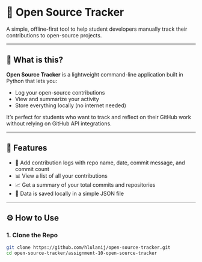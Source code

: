 # 🚀 Open Source Tracker

A simple, offline-first tool to help student developers manually track their contributions to open-source projects.

---

## 📌 What is this?

**Open Source Tracker** is a lightweight command-line application built in Python that lets you:

- Log your open-source contributions
- View and summarize your activity
- Store everything locally (no internet needed)

It’s perfect for students who want to track and reflect on their GitHub work without relying on GitHub API integrations.

---

## 🎯 Features

- 📝 Add contribution logs with repo name, date, commit message, and commit count
- 📊 View a list of all your contributions
- 📈 Get a summary of your total commits and repositories
- 💾 Data is saved locally in a simple JSON file

---

## ⚙️ How to Use

### 1. Clone the Repo
```bash
git clone https://github.com/hlulanij/open-source-tracker.git
cd open-source-tracker/assignment-10-open-source-tracker

